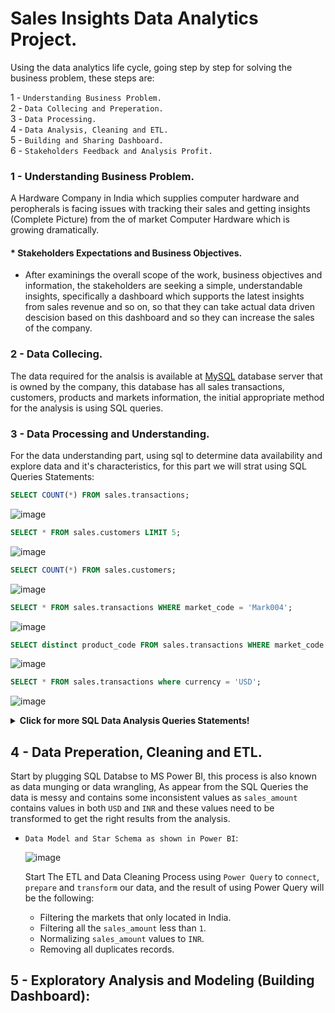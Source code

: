 # Sales Insights Data Analytics Project.

Using the data analytics life cycle, going step by step for solving the business problem, these steps are:

1 - `Understanding Business Problem.`                                                                                                                           
2 - `Data Collecing and Preperation.`                                                                                                                              
3 - `Data Processing.`                                                                                                                                             
4 - `Data Analysis, Cleaning and ETL.`                                                                                                                              
5 - `Building and Sharing Dashboard.`                                                                                                                               
6 - `Stakeholders Feedback and Analysis Profit.`                                                                                                                     

### 1 - Understanding Business Problem.

A Hardware Company in India which supplies computer hardware and peropherals is facing issues with tracking their sales and getting insights (Complete Picture) from the of market Computer Hardware which is growing dramatically.

#### * Stakeholders Expectations and Business Objectives.

* After examinings the overall scope of the work, business objectives and information, the stakeholders are seeking a simple, understandable insights, specifically a dashboard which supports the latest insights from sales revenue and so on, so that they can take actual data driven descision based on this dashboard and so they can increase the sales of the company.

### 2 - Data Collecing.

The data required for the analsis is available at [MySQL](https://www.mysql.com/) database server that is owned by the company, this database has all sales transactions, customers, products and markets information, the initial appropriate method for the analysis is using SQL queries.

### 3 - Data Processing and Understanding.

For the data understanding part, using sql to determine data availability and explore data and it's characteristics, for this part we will strat using SQL Queries Statements:

```sql
SELECT COUNT(*) FROM sales.transactions;
```

![image](https://user-images.githubusercontent.com/62806731/206692756-d8b0f717-c4fc-4ff9-8809-b2087f58f07b.png)
  
```sql
SELECT * FROM sales.customers LIMIT 5;
```
 
![image](https://user-images.githubusercontent.com/62806731/206692840-23163a53-e468-42ec-9e2d-4528060e888a.png)
 
```sql
SELECT COUNT(*) FROM sales.customers;
```

![image](https://user-images.githubusercontent.com/62806731/206692926-ffe8b444-74e3-466b-b3e1-fa3c01b7ef33.png)

```sql
SELECT * FROM sales.transactions WHERE market_code = 'Mark004';
```

![image](https://user-images.githubusercontent.com/62806731/206693013-b2e2b644-e1b9-4791-80e7-fde53d4b46a1.png)

```sql
SELECT distinct product_code FROM sales.transactions WHERE market_code = 'Mark001';
```

![image](https://user-images.githubusercontent.com/62806731/206693101-d5e545c6-8671-41ed-aef4-0891a4295789.png)

```sql
SELECT * FROM sales.transactions where currency = 'USD';
```

![image](https://user-images.githubusercontent.com/62806731/206694006-3b33e0c6-90f7-4355-b529-6fc936abf7c9.png)



<details>
  
  <summary> <b> Click for more SQL Data Analysis Queries Statements! </b> </summary>
  
   <br/>
  
```sql
SELECT sales.transactions.*, sales.date.* FROM sales.transactions INNER JOIN sales.date ON sales.transactions.order_date = sales.date.date where sales.date.year = 2020;
```

![image](https://user-images.githubusercontent.com/62806731/206700222-69497ba3-dbaf-4a28-a510-ee73c34ee5e2.png)

```sql
SELECT SUM(sales.transactions.sales_amount) FROM sales.transactions INNER JOIN sales.date ON sales.transactions.order_date=sales.date.date where sales.date.year=2020 and sales.transactions.currency="INR\r" or sales.transactions.currency="USD\r";
```

![image](https://user-images.githubusercontent.com/62806731/206704761-e2a6740d-3c50-4ad0-8667-1ee00848b631.png)

```sql
SELECT SUM(sales.transactions.sales_amount) FROM sales.transactions INNER JOIN sales.date ON sales.transactions.order_date = sales.date.date WHERE sales.date.year = 2020 AND sales.date.month_name = 'January' and (sales.transactions.currency="INR\r" or sales.transactions.currency="USD\r");
```

![image](https://user-images.githubusercontent.com/62806731/206710339-4ddf3a3c-31bc-4e9b-af6c-1c4b89223253.png)

```sql 
SELECT SUM(sales.transactions.sales_amount) FROM sales.transactions INNER JOIN sales.date ON sales.transactions.order_date = sales.date.date WHERE sales.date.year = 2020 AND sales.date.month_name = 'January' and (sales.transactions.currency="INR\r" or sales.transactions.currency="USD\r") AND sales.transactions.market_code = 'Mark001';
```

![image](https://user-images.githubusercontent.com/62806731/206710697-0c7a25dc-98ec-4438-a0c0-fb22c257cc3b.png)

</details>

## 4 - Data Preperation, Cleaning and ETL.

Start by plugging SQL Databse to MS Power BI, this process is also known as data munging or data wrangling, As appear from the SQL Queries the data is messy and contains some inconsistent values as `sales_amount` contains values in both `USD` and `INR` and these values need to be transformed to get the right results from the analysis.

- `Data Model and Star Schema as shown in Power BI`:

  ![image](https://user-images.githubusercontent.com/62806731/207005022-2eb030e1-d27e-4968-b274-ed687d8b8672.png)

  Start The ETL and Data Cleaning Process using `Power Query` to `connect`, `prepare` and `transform` our data, and the result of using Power Query will be the following:

   * Filtering the markets that only located in India.
   * Filtering all the `sales_amount` less than `1`.
   * Normalizing `sales_amount` values to `INR`.
   * Removing all duplicates records.

## 5 - Exploratory Analysis and Modeling (Building Dashboard):



